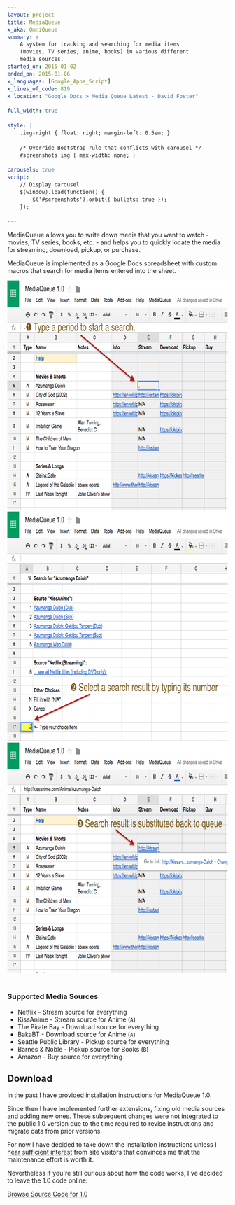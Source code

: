 ```yaml
---
layout: project
title: MediaQueue
x_aka: OmniQueue
summary: >
    A system for tracking and searching for media items
    (movies, TV series, anime, books) in various different
    media sources.
started_on: 2015-01-02
ended_on: 2015-01-06
x_languages: [Google_Apps_Script]
x_lines_of_code: 819
x_location: "Google Docs > Media Queue Latest - David Foster"

full_width: true

style: |
    .img-right { float: right; margin-left: 0.5em; }
    
    /* Override Bootstrap rule that conflicts with carousel */
    #screenshots img { max-width: none; }

carousels: true
script: |
    // Display carousel
    $(window).load(function() {
        $('#screenshots').orbit({ bullets: true });
    });

---
```


MediaQueue allows you to write down media that you want to watch - movies, TV series, books, etc. - and helps you to quickly locate the media for streaming, download, pickup, or purchase.

MediaQueue is implemented as a Google Docs spreadsheet with custom macros that search for media items entered into the sheet.

<div style="margin-bottom: 3em;">
    <div id="screenshots">
        <img src="/assets/2015/media-queue/screen1.png" width="750" height="525" />
        <img src="/assets/2015/media-queue/screen2.png" width="750" height="525" />
        <img src="/assets/2015/media-queue/screen3.png" width="750" height="525" />
    </div>
</div>

### Supported Media Sources

* Netflix - Stream source for everything
* KissAnime - Stream source for Anime (`A`)
* The Pirate Bay - Download source for everything
* BakaBT - Download source for Anime (`A`)
* Seattle Public Library - Pickup source for everything
* Barnes & Noble - Pickup source for Books (`B`)
* Amazon - Buy source for everything

## Download

In the past I have provided installation instructions for MediaQueue 1.0.

Since then I have implemented further extensions, fixing old media sources and adding new ones. These subsequent changes were not integrated to the public 1.0 version due to the time required to revise instructions and migrate data from prior versions.

For now I have decided to take down the installation instructions unless I [hear sufficient interest](/contact/) from site visitors that convinces me that the maintenance effort is worth it.

Nevertheless if you're still curious about how the code works, I've decided to leave the 1.0 code online:

<a class="btn btn-primary" target="_new" href="https://gist.github.com/davidfstr/0f212ddf160b2f776884">
    Browse Source Code for 1.0
</a>
